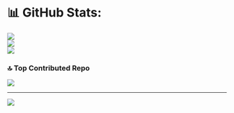 # 📊 GitHub Stats:
![](https://github-readme-stats.vercel.app/api?username=0xLittleSpidy&theme=dark&hide_border=false&include_all_commits=false&count_private=false)<br/>
![](https://nirzak-streak-stats.vercel.app/?user=0xLittleSpidy&theme=dark&hide_border=false)<br/>
![](https://github-readme-stats.vercel.app/api/top-langs/?username=0xLittleSpidy&theme=dark&hide_border=false&include_all_commits=false&count_private=false&layout=compact)

### 🔝 Top Contributed Repo
![](https://github-contributor-stats.vercel.app/api?username=0xLittleSpidy&limit=5&theme=dark&combine_all_yearly_contributions=true)

---
[![](https://visitcount.itsvg.in/api?id=0xLittleSpidy&icon=0&color=0)](https://visitcount.itsvg.in)

<!-- Proudly created with GPRM ( https://gprm.itsvg.in ) -->
